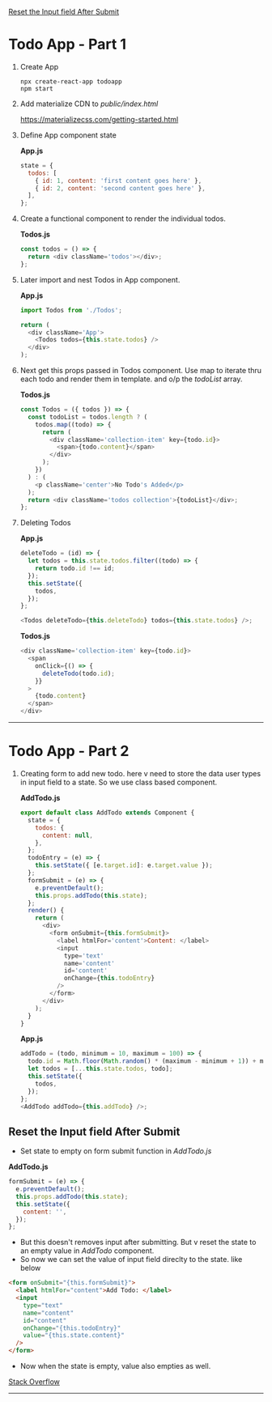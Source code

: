 [Reset the Input field After Submit](#Reset-the-Input-field-After-Submit)

# Todo App - Part 1

1. Create App

   ```terminal
   npx create-react-app todoapp
   npm start
   ```

2. Add materialize CDN to _public/index.html_

   https://materializecss.com/getting-started.html

3. Define App component state

   **App.js**

   ```js
   state = {
     todos: [
       { id: 1, content: 'first content goes here' },
       { id: 2, content: 'second content goes here' },
     ],
   };
   ```

4. Create a functional component to render the individual todos.

   **Todos.js**

   ```js
   const todos = () => {
     return <div className='todos'></div>;
   };
   ```

5. Later import and nest Todos in App component.

   **App.js**

   ```js
   import Todos from './Todos';

   return (
     <div className='App'>
       <Todos todos={this.state.todos} />
     </div>
   );
   ```

6. Next get this props passed in Todos component. Use map to iterate thru each todo and render them in template. and o/p the _todoList_ array.

   **Todos.js**

   ```js
   const Todos = ({ todos }) => {
     const todoList = todos.length ? (
       todos.map((todo) => {
         return (
           <div className='collection-item' key={todo.id}>
             <span>{todo.content}</span>
           </div>
         );
       })
     ) : (
       <p className='center'>No Todo's Added</p>
     );
     return <div className='todos collection'>{todoList}</div>;
   };
   ```

7. Deleting Todos

   **App.js**

   ```js
   deleteTodo = (id) => {
     let todos = this.state.todos.filter((todo) => {
       return todo.id !== id;
     });
     this.setState({
       todos,
     });
   };

   <Todos deleteTodo={this.deleteTodo} todos={this.state.todos} />;
   ```

   **Todos.js**

   ```js
   <div className='collection-item' key={todo.id}>
     <span
       onClick={() => {
         deleteTodo(todo.id);
       }}
     >
       {todo.content}
     </span>
   </div>
   ```

---

# Todo App - Part 2

1. Creating form to add new todo. here v need to store the data user types in input field to a state. So we use class based component.

   **AddTodo.js**

   ```js
   export default class AddTodo extends Component {
     state = {
       todos: {
         content: null,
       },
     };
     todoEntry = (e) => {
       this.setState({ [e.target.id]: e.target.value });
     };
     formSubmit = (e) => {
       e.preventDefault();
       this.props.addTodo(this.state);
     };
     render() {
       return (
         <div>
           <form onSubmit={this.formSubmit}>
             <label htmlFor='content'>Content: </label>
             <input
               type='text'
               name='content'
               id='content'
               onChange={this.todoEntry}
             />
           </form>
         </div>
       );
     }
   }
   ```

   **App.js**

   ```js
   addTodo = (todo, minimum = 10, maximum = 100) => {
     todo.id = Math.floor(Math.random() * (maximum - minimum + 1)) + minimum;
     let todos = [...this.state.todos, todo];
     this.setState({
       todos,
     });
   };
   <AddTodo addTodo={this.addTodo} />;
   ```

## Reset the Input field After Submit

- Set state to empty on form submit function in _AddTodo.js_

**AddTodo.js**

```js
formSubmit = (e) => {
  e.preventDefault();
  this.props.addTodo(this.state);
  this.setState({
    content: '',
  });
};
```

- But this doesn't removes input after submitting. But v reset the state to an empty value in _AddTodo_ component.
- So now we can set the value of input field direclty to the state. like below

```html
<form onSubmit="{this.formSubmit}">
  <label htmlFor="content">Add Todo: </label>
  <input
    type="text"
    name="content"
    id="content"
    onChange="{this.todoEntry}"
    value="{this.state.content}"
  />
</form>
```

- Now when the state is empty, value also empties as well.

[Stack Overflow](https://stackoverflow.com/a/46539556)

---
